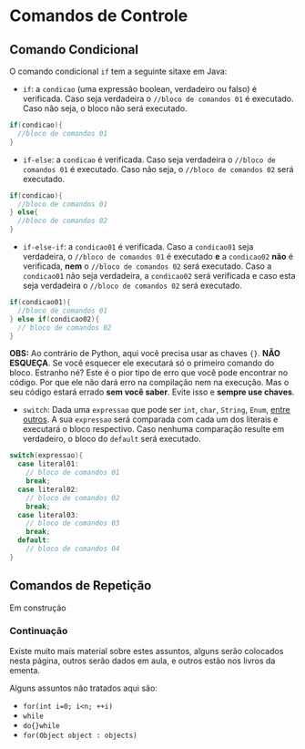 # Comandos de Controle

## Comando Condicional

O comando condicional `if` tem a seguinte sitaxe em Java:

* `if`: a `condicao` (uma expressão boolean, verdadeiro ou falso) é verificada. Caso seja verdadeira o `//bloco de comandos 01` é executado. Caso não seja, o bloco não será executado.
``` java
if(condicao){
  //bloco de comandos 01
}
```

* `if-else`: a `condicao` é verificada. Caso seja verdadeira o `//bloco de comandos 01` é executado. Caso não seja, o `//bloco de comandos 02` será executado.
``` java
if(condicao){
  //bloco de comandos 01
} else{
  //bloco de comandos 02
}
```

* `if-else-if`: a `condicao01` é verificada. Caso a `condicao01` seja verdadeira, o `//bloco de comandos 01` é executado **e** a `condicao02` **não** é verificada, **nem** o `//bloco de comandos 02` será executado. Caso a `condicao01` não seja verdadeira, a `condicao02` será verificada e caso esta seja verdadeira o `//bloco de comandos 02` será executado.
``` java
if(condicao01){
  //bloco de comandos 01
} else if(condicao02){
  // bloco de comandos 02
}
```

**OBS:** Ao contrário de Python, aqui você precisa usar as chaves `{}`. **NÃO ESQUEÇA**.
Se você esquecer ele executará só o primeiro comando do bloco. Estranho né? Este é o pior tipo de erro que você pode encontrar no código. Por que ele não dará erro na compilação nem na execução. Mas o seu código estará errado **sem você saber**. Evite isso e **sempre use chaves**.

* `switch`: Dada uma `expressao` que pode ser `int`, `char`, `String`, `Enum`, [entre outros](https://docs.oracle.com/javase/tutorial/java/nutsandbolts/switch.html). A sua `expressao` será comparada com cada um dos literais e executará o bloco respectivo. Caso nenhuma comparação resulte em verdadeiro, o bloco do `default` será executado.
``` java
switch(expressao){
  case literal01:
    // bloco de comandos 01
    break;
  case literal02:
    // bloco de comandos 02
    break;
  case literal03:
    // bloco de comandos 03
    break;
  default:
    // bloco de comandos 04
}
```


## Comandos de Repetição

Em construção

### Continuação

Existe muito mais material sobre estes assuntos, alguns serão colocados nesta página, outros serão dados em aula, e outros estão nos livros da ementa.

Alguns assuntos não tratados aqui são:
 - `for(int i=0; i<n; ++i)`
 - `while`
 - `do{}while`
 - `for(Object object : objects)`
